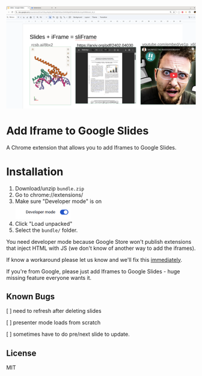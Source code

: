 <img src='demo.png'>

# Add Iframe to Google Slides 

A Chrome extension that allows you to add Iframes to Google Slides. 

# Installation 

1. Download/unzip `bundle.zip`
2. Go to chrome://extensions/
3. Make sure "Developer mode" is on <br><img src='devmode.png' height=40/>
4. Click "Load unpacked"
5. Select the `bundle/` folder. 


You need developer mode because Google Store won't publish extensions that inject HTML with JS (we don't know of another way to add the iframes). 

If know a workaround please let us know and we'll fix this <a href='https://calendly.com/alexander-mathiasen/vchat'>immediately</a>. 

If you're from Google, please just add Iframes to Google Slides - huge missing feature everyone wants it. 

## Known Bugs 

[ ] need to refresh after deleting slides 

[ ] presenter mode loads from scratch 

[ ] sometimes have to do pre/next slide  to update. 

## License

MIT
